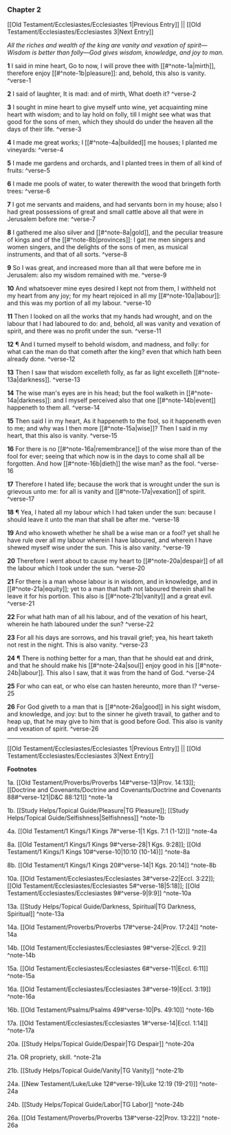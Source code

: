 ### Chapter 2

[[Old Testament/Ecclesiastes/Ecclesiastes 1|Previous Entry]]  ||  [[Old Testament/Ecclesiastes/Ecclesiastes 3|Next Entry]]

*All the riches and wealth of the king are vanity and vexation of spirit—Wisdom is better than folly—God gives wisdom, knowledge, and joy to man.*

**1**  I said in mine heart, Go to now, I will prove thee with [[#^note-1a|mirth]], therefore enjoy [[#^note-1b|pleasure]]: and, behold, this also is vanity. ^verse-1

**2**  I said of laughter, It is mad: and of mirth, What doeth it? ^verse-2

**3**  I sought in mine heart to give myself unto wine, yet acquainting mine heart with wisdom; and to lay hold on folly, till I might see what was that good for the sons of men, which they should do under the heaven all the days of their life. ^verse-3

**4**  I made me great works; I [[#^note-4a|builded]] me houses; I planted me vineyards: ^verse-4

**5**  I made me gardens and orchards, and I planted trees in them of all kind of fruits: ^verse-5

**6**  I made me pools of water, to water therewith the wood that bringeth forth trees: ^verse-6

**7**  I got me servants and maidens, and had servants born in my house; also I had great possessions of great and small cattle above all that were in Jerusalem before me: ^verse-7

**8**  I gathered me also silver and [[#^note-8a|gold]], and the peculiar treasure of kings and of the [[#^note-8b|provinces]]: I gat me men singers and women singers, and the delights of the sons of men, as musical instruments, and that of all sorts. ^verse-8

**9**  So I was great, and increased more than all that were before me in Jerusalem: also my wisdom remained with me. ^verse-9

**10**  And whatsoever mine eyes desired I kept not from them, I withheld not my heart from any joy; for my heart rejoiced in all my [[#^note-10a|labour]]: and this was my portion of all my labour. ^verse-10

**11**  Then I looked on all the works that my hands had wrought, and on the labour that I had laboured to do: and, behold, all was vanity and vexation of spirit, and there was no profit under the sun. ^verse-11

**12**  ¶ And I turned myself to behold wisdom, and madness, and folly: for what can the man do that cometh after the king? even that which hath been already done. ^verse-12

**13**  Then I saw that wisdom excelleth folly, as far as light excelleth [[#^note-13a|darkness]]. ^verse-13

**14**  The wise man's eyes are in his head; but the fool walketh in [[#^note-14a|darkness]]: and I myself perceived also that one [[#^note-14b|event]] happeneth to them all. ^verse-14

**15**  Then said I in my heart, As it happeneth to the fool, so it happeneth even to me; and why was I then more [[#^note-15a|wise]]? Then I said in my heart, that this also is vanity. ^verse-15

**16**  For there is no [[#^note-16a|remembrance]] of the wise more than of the fool for ever; seeing that which now is in the days to come shall all be forgotten. And how [[#^note-16b|dieth]] the wise man? as the fool. ^verse-16

**17**  Therefore I hated life; because the work that is wrought under the sun is grievous unto me: for all is vanity and [[#^note-17a|vexation]] of spirit. ^verse-17

**18**  ¶ Yea, I hated all my labour which I had taken under the sun: because I should leave it unto the man that shall be after me. ^verse-18

**19**  And who knoweth whether he shall be a wise man or a fool? yet shall he have rule over all my labour wherein I have laboured, and wherein I have shewed myself wise under the sun. This is also vanity. ^verse-19

**20**  Therefore I went about to cause my heart to [[#^note-20a|despair]] of all the labour which I took under the sun. ^verse-20

**21**  For there is a man whose labour is in wisdom, and in knowledge, and in [[#^note-21a|equity]]; yet to a man that hath not laboured therein shall he leave it for his portion. This also is [[#^note-21b|vanity]] and a great evil. ^verse-21

**22**  For what hath man of all his labour, and of the vexation of his heart, wherein he hath laboured under the sun? ^verse-22

**23**  For all his days are sorrows, and his travail grief; yea, his heart taketh not rest in the night. This is also vanity. ^verse-23

**24**  ¶ There is nothing better for a man, than that he should eat and drink, and that he should make his [[#^note-24a|soul]] enjoy good in his [[#^note-24b|labour]]. This also I saw, that it was from the hand of God. ^verse-24

**25**  For who can eat, or who else can hasten hereunto, more than I? ^verse-25

**26**  For God giveth to a man that is [[#^note-26a|good]] in his sight wisdom, and knowledge, and joy: but to the sinner he giveth travail, to gather and to heap up, that he may give to him that is good before God. This also is vanity and vexation of spirit. ^verse-26


---
[[Old Testament/Ecclesiastes/Ecclesiastes 1|Previous Entry]]  ||  [[Old Testament/Ecclesiastes/Ecclesiastes 3|Next Entry]]


**Footnotes**


1a. [[Old Testament/Proverbs/Proverbs 14#^verse-13|Prov. 14:13]]; [[Doctrine and Covenants/Doctrine and Covenants/Doctrine and Covenants 88#^verse-121|D&C 88:121]] ^note-1a

1b. [[Study Helps/Topical Guide/Pleasure|TG Pleasure]]; [[Study Helps/Topical Guide/Selfishness|Selfishness]] ^note-1b

4a. [[Old Testament/1 Kings/1 Kings 7#^verse-1|1 Kgs. 7:1 (1-12)]] ^note-4a

8a. [[Old Testament/1 Kings/1 Kings 9#^verse-28|1 Kgs. 9:28]]; [[Old Testament/1 Kings/1 Kings 10#^verse-10|10:10 (10-14)]] ^note-8a

8b. [[Old Testament/1 Kings/1 Kings 20#^verse-14|1 Kgs. 20:14]] ^note-8b

10a. [[Old Testament/Ecclesiastes/Ecclesiastes 3#^verse-22|Eccl. 3:22]]; [[Old Testament/Ecclesiastes/Ecclesiastes 5#^verse-18|5:18]]; [[Old Testament/Ecclesiastes/Ecclesiastes 9#^verse-9|9:9]] ^note-10a

13a. [[Study Helps/Topical Guide/Darkness, Spiritual|TG Darkness, Spiritual]] ^note-13a

14a. [[Old Testament/Proverbs/Proverbs 17#^verse-24|Prov. 17:24]] ^note-14a

14b. [[Old Testament/Ecclesiastes/Ecclesiastes 9#^verse-2|Eccl. 9:2]] ^note-14b

15a. [[Old Testament/Ecclesiastes/Ecclesiastes 6#^verse-11|Eccl. 6:11]] ^note-15a

16a. [[Old Testament/Ecclesiastes/Ecclesiastes 3#^verse-19|Eccl. 3:19]] ^note-16a

16b. [[Old Testament/Psalms/Psalms 49#^verse-10|Ps. 49:10]] ^note-16b

17a. [[Old Testament/Ecclesiastes/Ecclesiastes 1#^verse-14|Eccl. 1:14]] ^note-17a

20a. [[Study Helps/Topical Guide/Despair|TG Despair]] ^note-20a

21a. OR propriety, skill. ^note-21a

21b. [[Study Helps/Topical Guide/Vanity|TG Vanity]] ^note-21b

24a. [[New Testament/Luke/Luke 12#^verse-19|Luke 12:19 (19-21)]] ^note-24a

24b. [[Study Helps/Topical Guide/Labor|TG Labor]] ^note-24b

26a. [[Old Testament/Proverbs/Proverbs 13#^verse-22|Prov. 13:22]] ^note-26a